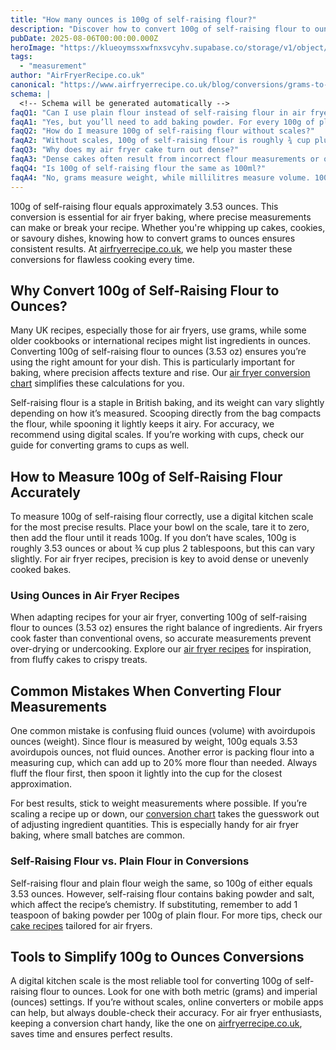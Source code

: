 ```yaml
---
title: "How many ounces is 100g of self-raising flour?"
description: "Discover how to convert 100g of self-raising flour to ounces with our easy guide. Perfect for air fryer baking and UK recipes."
pubDate: 2025-08-06T00:00:00.000Z
heroImage: "https://klueoymssxwfnxsvcyhv.supabase.co/storage/v1/object/public/Shmucket/100g-self-raising-flour-to-ounces.webp"
tags:
  - "measurement"
author: "AirFryerRecipe.co.uk"
canonical: "https://www.airfryerrecipe.co.uk/blog/conversions/grams-to-ounces/100g-self-raising-flour-to-ounces"
schema: |
  <!-- Schema will be generated automatically -->
faqQ1: "Can I use plain flour instead of self-raising flour in air fryer recipes?"
faqA1: "Yes, but you’ll need to add baking powder. For every 100g of plain flour, mix in 1 teaspoon of baking powder to mimic self-raising flour. This ensures your air fryer bakes rise properly."
faqQ2: "How do I measure 100g of self-raising flour without scales?"
faqA2: "Without scales, 100g of self-raising flour is roughly ¾ cup plus 2 tablespoons. Fluff the flour first, then spoon it lightly into the measuring cup. For accuracy, we recommend investing in digital scales."
faqQ3: "Why does my air fryer cake turn out dense?"
faqA3: "Dense cakes often result from incorrect flour measurements or overmixing. Ensure you’ve converted 100g of self-raising flour to ounces (3.53 oz) accurately. Also, avoid overmixing the batter, as this develops gluten and leads to a heavy texture."
faqQ4: "Is 100g of self-raising flour the same as 100ml?"
faqA4: "No, grams measure weight, while millilitres measure volume. 100g of self-raising flour equals approximately 3.53 ounces by weight, not volume. For liquids like water, 100ml equals 100g, but flour is less dense and varies by how it’s packed."
---
```

<p>100g of self-raising flour equals approximately 3.53 ounces. This conversion is essential for air fryer baking, where precise measurements can make or break your recipe. Whether you're whipping up cakes, cookies, or savoury dishes, knowing how to convert grams to ounces ensures consistent results. At <a href=https://www.airfryerrecipe.co.uk>airfryerrecipe.co.uk</a>, we help you master these conversions for flawless cooking every time.</p>

<h2>Why Convert 100g of Self-Raising Flour to Ounces?</h2>
<p>Many UK recipes, especially those for air fryers, use grams, while some older cookbooks or international recipes might list ingredients in ounces. Converting 100g of self-raising flour to ounces (3.53 oz) ensures you’re using the right amount for your dish. This is particularly important for baking, where precision affects texture and rise. Our <a href=https://www.airfryerrecipe.co.uk/air-fryer-conversion-chart>air fryer conversion chart</a> simplifies these calculations for you.</p>
<p>Self-raising flour is a staple in British baking, and its weight can vary slightly depending on how it’s measured. Scooping directly from the bag compacts the flour, while spooning it lightly keeps it airy. For accuracy, we recommend using digital scales. If you’re working with cups, check our guide for converting grams to cups as well.</p>

<h2>How to Measure 100g of Self-Raising Flour Accurately</h2>
<p>To measure 100g of self-raising flour correctly, use a digital kitchen scale for the most precise results. Place your bowl on the scale, tare it to zero, then add the flour until it reads 100g. If you don’t have scales, 100g is roughly 3.53 ounces or about ¾ cup plus 2 tablespoons, but this can vary slightly. For air fryer recipes, precision is key to avoid dense or unevenly cooked bakes.</p>

<h3>Using Ounces in Air Fryer Recipes</h3>
<p>When adapting recipes for your air fryer, converting 100g of self-raising flour to ounces (3.53 oz) ensures the right balance of ingredients. Air fryers cook faster than conventional ovens, so accurate measurements prevent over-drying or undercooking. Explore our <a href=https://www.airfryerrecipe.co.uk/recipes>air fryer recipes</a> for inspiration, from fluffy cakes to crispy treats.</p>

<h2>Common Mistakes When Converting Flour Measurements</h2>
<p>One common mistake is confusing fluid ounces (volume) with avoirdupois ounces (weight). Since flour is measured by weight, 100g equals 3.53 avoirdupois ounces, not fluid ounces. Another error is packing flour into a measuring cup, which can add up to 20% more flour than needed. Always fluff the flour first, then spoon it lightly into the cup for the closest approximation.</p>
<p>For best results, stick to weight measurements where possible. If you’re scaling a recipe up or down, our <a href=https://www.airfryerrecipe.co.uk/air-fryer-conversion-chart>conversion chart</a> takes the guesswork out of adjusting ingredient quantities. This is especially handy for air fryer baking, where small batches are common.</p>

<h3>Self-Raising Flour vs. Plain Flour in Conversions</h3>
<p>Self-raising flour and plain flour weigh the same, so 100g of either equals 3.53 ounces. However, self-raising flour contains baking powder and salt, which affect the recipe’s chemistry. If substituting, remember to add 1 teaspoon of baking powder per 100g of plain flour. For more tips, check our <a href=https://www.airfryerrecipe.co.uk/recipe-category/cakes>cake recipes</a> tailored for air fryers.</p>

<h2>Tools to Simplify 100g to Ounces Conversions</h2>
<p>A digital kitchen scale is the most reliable tool for converting 100g of self-raising flour to ounces. Look for one with both metric (grams) and imperial (ounces) settings. If you’re without scales, online converters or mobile apps can help, but always double-check their accuracy. For air fryer enthusiasts, keeping a conversion chart handy, like the one on <a href=https://www.airfryerrecipe.co.uk>airfryerrecipe.co.uk</a>, saves time and ensures perfect results.</p>
